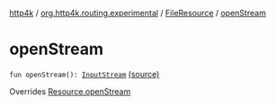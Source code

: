 [http4k](../../index.md) / [org.http4k.routing.experimental](../index.md) / [FileResource](index.md) / [openStream](./open-stream.md)

# openStream

`fun openStream(): `[`InputStream`](http://docs.oracle.com/javase/6/docs/api/java/io/InputStream.html) [(source)](https://github.com/http4k/http4k/blob/master/http4k-core/src/main/kotlin/org/http4k/routing/experimental/FileResource.kt#L14)

Overrides [Resource.openStream](../-resource/open-stream.md)

